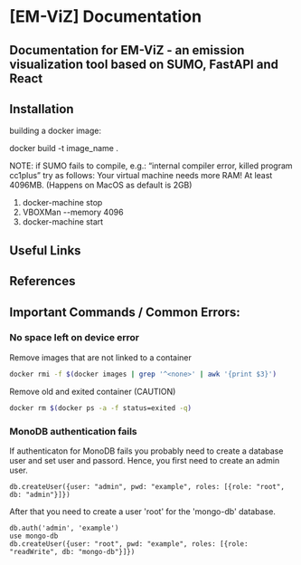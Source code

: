# [EM-ViZ] Documentation
## Documentation for EM-ViZ - an emission visualization tool based on SUMO, FastAPI and React

## Installation
building a docker image:

docker build -t image_name .

NOTE: if SUMO fails to compile, e.g.: “internal compiler error, killed program cc1plus” try as follows:
Your virtual machine needs more RAM! At least 4096MB. (Happens on MacOS as default is 2GB)
1) docker-machine stop
2) VBOXMan --memory 4096
3) docker-machine start

## Useful Links

## References

## Important Commands / Common Errors:

### No space left on device error
Remove images that are not linked to a container
```bash
docker rmi -f $(docker images | grep '^<none>' | awk '{print $3}')
```


Remove old and exited container (CAUTION)
```bash
docker rm $(docker ps -a -f status=exited -q)
```

### MonoDB authentication fails
If authenticaton for MonoDB fails you probably need to create a database user and set user and passord.
Hence, you first need to create an admin user.
```
db.createUser({user: "admin", pwd: "example", roles: [{role: "root", db: "admin"}]})
```
After that you need to create a user 'root' for the 'mongo-db' database.
```
db.auth('admin', 'example')
use mongo-db
db.createUser({user: "root", pwd: "example", roles: [{role: "readWrite", db: "mongo-db"}]})
```
